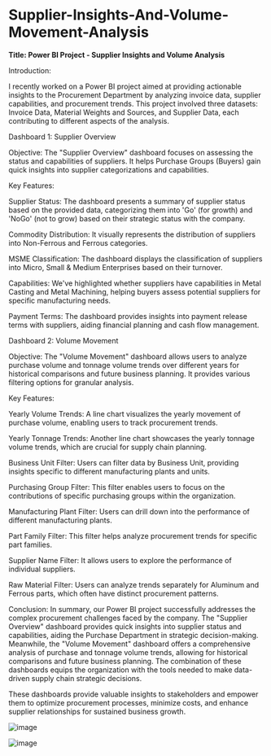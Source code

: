 # Supplier-Insights-And-Volume-Movement-Analysis
**Title: Power BI Project - Supplier Insights and Volume Analysis**

Introduction:

I recently worked on a Power BI project aimed at providing actionable insights to the Procurement Department by analyzing invoice data, supplier capabilities, and procurement trends. This project involved three datasets: Invoice Data, Material Weights and Sources, and Supplier Data, each contributing to different aspects of the analysis.

Dashboard 1: Supplier Overview

Objective:
The "Supplier Overview" dashboard focuses on assessing the status and capabilities of suppliers. It helps Purchase Groups (Buyers) gain quick insights into supplier categorizations and capabilities.

Key Features:

Supplier Status: The dashboard presents a summary of supplier status based on the provided data, categorizing them into 'Go' (for growth) and 'NoGo' (not to grow) based on their strategic status with the company.

Commodity Distribution: It visually represents the distribution of suppliers into Non-Ferrous and Ferrous categories.

MSME Classification: The dashboard displays the classification of suppliers into Micro, Small & Medium Enterprises based on their turnover.

Capabilities: We've highlighted whether suppliers have capabilities in Metal Casting and Metal Machining, helping buyers assess potential suppliers for specific manufacturing needs.

Payment Terms: The dashboard provides insights into payment release terms with suppliers, aiding financial planning and cash flow management.

Dashboard 2: Volume Movement

Objective:
The "Volume Movement" dashboard allows users to analyze purchase volume and tonnage volume trends over different years for historical comparisons and future business planning. It provides various filtering options for granular analysis.

Key Features:

Yearly Volume Trends: A line chart visualizes the yearly movement of purchase volume, enabling users to track procurement trends.

Yearly Tonnage Trends: Another line chart showcases the yearly tonnage volume trends, which are crucial for supply chain planning.

Business Unit Filter: Users can filter data by Business Unit, providing insights specific to different manufacturing plants and units.

Purchasing Group Filter: This filter enables users to focus on the contributions of specific purchasing groups within the organization.

Manufacturing Plant Filter: Users can drill down into the performance of different manufacturing plants.

Part Family Filter: This filter helps analyze procurement trends for specific part families.

Supplier Name Filter: It allows users to explore the performance of individual suppliers.

Raw Material Filter: Users can analyze trends separately for Aluminum and Ferrous parts, which often have distinct procurement patterns.

Conclusion:
In summary, our Power BI project successfully addresses the complex procurement challenges faced by the company. The "Supplier Overview" dashboard provides quick insights into supplier status and capabilities, aiding the Purchase Department in strategic decision-making. Meanwhile, the "Volume Movement" dashboard offers a comprehensive analysis of purchase and tonnage volume trends, allowing for historical comparisons and future business planning. The combination of these dashboards equips the organization with the tools needed to make data-driven supply chain strategic decisions.

These dashboards provide valuable insights to stakeholders and empower them to optimize procurement processes, minimize costs, and enhance supplier relationships for sustained business growth.

![image](https://github.com/ketkinasery/Supplier-Insights-And-Volume-Movement-Analysis/assets/145470599/bde93964-b2d2-4f66-b7d7-ded5c7b54f3a)


![image](https://github.com/ketkinasery/Supplier-Insights-And-Volume-Movement-Analysis/assets/145470599/a5b45f55-0e9a-4c4d-8b54-12e04b047f08)




